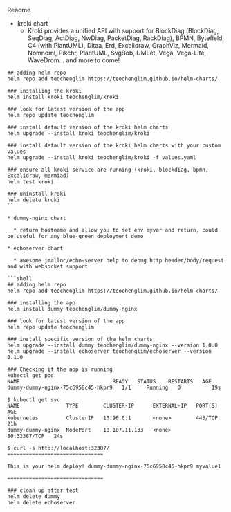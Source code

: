 Readme

* kroki chart
  * Kroki provides a unified API with support for BlockDiag (BlockDiag, SeqDiag, ActDiag, NwDiag, PacketDiag, RackDiag), BPMN, Bytefield, C4 (with PlantUML), Ditaa, Erd, Excalidraw, GraphViz, Mermaid, Nomnoml, Pikchr, PlantUML, SvgBob, UMLet, Vega, Vega-Lite, WaveDrom... and more to come!

```shell
## adding helm repo
helm repo add teochenglim https://teochenglim.github.io/helm-charts/

### installing the kroki
helm install kroki teochenglim/kroki

### look for latest version of the app
helm repo update teochenglim

### install default version of the kroki helm charts
helm upgrade --install kroki teochenglim/kroki

### install default version of the kroki helm charts with your custom values
helm upgrade --install kroki teochenglim/kroki -f values.yaml

### ensure all kroki service are running (kroki, blockdiag, bpmn, Excalidraw, mermiad)
helm test kroki

### uninstall kroki
helm delete kroki
``

* dummy-nginx chart

  * return hostname and allow you to set env myvar and return, could be useful for any blue-green deployment demo

* echoserver chart

  * awesome jmalloc/echo-server help to debug http header/body/request and with websocket support

```shell
## adding helm repo
helm repo add teochenglim https://teochenglim.github.io/helm-charts/

### installing the app
helm install dummy teochenglim/dummy-nginx

### look for latest version of the app
helm repo update teochenglim

### install specific version of the helm charts
helm upgrade --install dummy teochenglim/dummy-nginx --version 1.0.0
helm upgrade --install echoserver teochenglim/echoserver --version 0.1.0

### Checking if the app is running
kubectl get pod
NAME                              READY   STATUS    RESTARTS   AGE
dummy-dummy-nginx-75c6958c45-hkpr9   1/1     Running   0          19s

$ kubectl get svc
NAME               TYPE        CLUSTER-IP      EXTERNAL-IP   PORT(S)        AGE
kubernetes         ClusterIP   10.96.0.1       <none>        443/TCP        21h
dummy-dummy-nginx  NodePort    10.107.11.133   <none>        80:32387/TCP   24s

$ curl -s http://localhost:32387/
===============================

This is your helm deploy! dummy-dummy-nginx-75c6958c45-hkpr9 myvalue1

===============================

### clean up after test
helm delete dummy
helm delete echoserver
```
